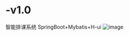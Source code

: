 # -v1.0
智能排课系统 SpringBoot+Mybatis+H-ui
![image](https://github.com/RunNamely/-v1.0/blob/master/CACSS1.png)
